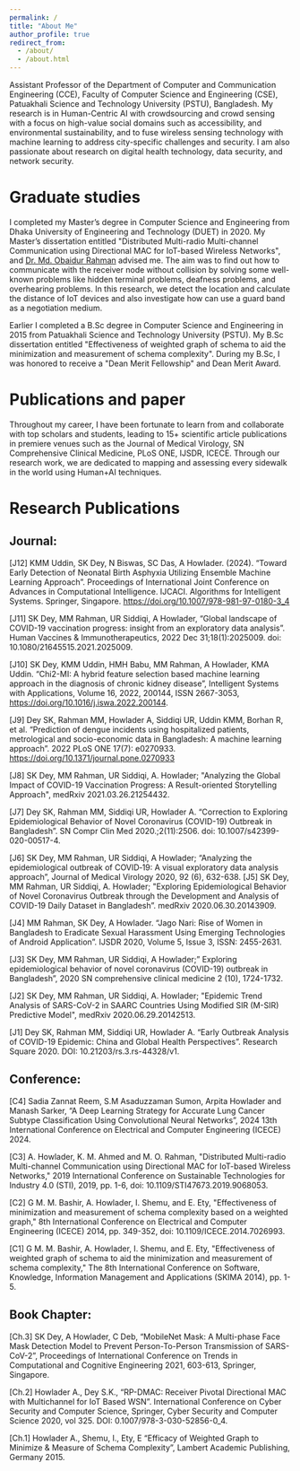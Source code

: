 ```yaml
---
permalink: /
title: "About Me"
author_profile: true
redirect_from: 
  - /about/
  - /about.html
---
```


Assistant Professor of the Department of Computer and Communication Engineering (CCE), Faculty of Computer Science and Engineering (CSE), Patuakhali Science and Technology University (PSTU), Bangladesh. My research is in Human-Centric AI with crowdsourcing and crowd sensing with a focus on high-value social domains such as accessibility, and environmental sustainability, and to fuse wireless sensing technology with machine learning to address city-specific challenges and security. I am also passionate about research on digital health technology, data security, and network security. 

Graduate studies
======
I completed my Master’s degree in Computer Science and Engineering from Dhaka University of Engineering and Technology (DUET) in 2020. My Master’s dissertation entitled "Distributed Multi-radio Multi-channel Communication using Directional MAC for IoT-based Wireless Networks", and [Dr. Md. Obaidur Rahman](https://scholar.google.com/citations?user=kUqG--oAAAAJ&hl=en) advised me. The aim was to find out how to communicate with the receiver node without collision by solving some well-known problems like hidden terminal problems, deafness problems, and overhearing problems. In this research, we detect the location and calculate the distance of IoT devices and also investigate how can use a guard band as a negotiation medium.

Earlier I completed a B.Sc degree in Computer Science and Engineering in 2015 from Patuakhali Science and Technology University (PSTU). My B.Sc dissertation entitled "Effectiveness of weighted graph of schema to aid the minimization and measurement of schema complexity". During my B.Sc, I was honored to receive a "Dean Merit Fellowship" and Dean Merit Award.

Publications and paper
======
Throughout my career, I have been fortunate to learn from and collaborate with top scholars and students, leading to 15+ scientific article publications in premiere venues such as the Journal of Medical Virology, SN Comprehensive Clinical Medicine, PLoS ONE, IJSDR, ICECE. Through our research work, we are dedicated to mapping and assessing every sidewalk in the world using Human+AI techniques.

Research Publications
======
Journal:
-----
[J12] KMM Uddin, SK Dey, N Biswas, SC Das, A Howlader. (2024). “Toward Early Detection of Neonatal Birth Asphyxia Utilizing Ensemble Machine Learning Approach”. Proceedings of International Joint Conference on Advances in Computational Intelligence. IJCACI. Algorithms for Intelligent Systems. Springer, Singapore. https://doi.org/10.1007/978-981-97-0180-3_4 

[J11] SK Dey, MM Rahman, UR Siddiqi, A Howlader, “Global landscape of COVID-19 vaccination progress: insight from an exploratory data analysis”. Human Vaccines & Immunotherapeutics, 2022 Dec 31;18(1):2025009. doi: 10.1080/21645515.2021.2025009.

[J10] SK Dey, KMM Uddin, HMH Babu, MM Rahman, A Howlader, KMA Uddin. “Chi2-MI: A hybrid feature selection based machine learning approach in the diagnosis of chronic kidney disease”, Intelligent Systems with Applications, Volume 16, 2022, 200144, ISSN 2667-3053, https://doi.org/10.1016/j.iswa.2022.200144.

[J9] Dey SK, Rahman MM, Howlader A, Siddiqi UR, Uddin KMM, Borhan R, et al. “Prediction of dengue incidents using hospitalized patients, metrological and socio-economic data in Bangladesh: A machine learning approach”. 2022 PLoS ONE 17(7): e0270933. https://doi.org/10.1371/journal.pone.0270933

[J8] SK Dey, MM Rahman, UR Siddiqi, A. Howlader; "Analyzing the Global Impact of COVID-19 Vaccination Progress: A Result-oriented Storytelling Approach", medRxiv 2021.03.26.21254432.

[J7] Dey SK, Rahman MM, Siddiqi UR, Howlader A. “Correction to Exploring Epidemiological Behavior of Novel Coronavirus (COVID-19) Outbreak in Bangladesh”. SN Compr Clin Med 2020.;2(11):2506. doi: 10.1007/s42399-020-00517-4.

[J6] SK Dey, MM Rahman, UR Siddiqi, A Howlader; “Analyzing the epidemiological outbreak of
COVID‐19: A visual exploratory data analysis approach”, Journal of Medical Virology 2020, 92 (6), 632-638.
[J5] SK Dey, MM Rahman, UR Siddiqi, A. Howlader; "Exploring Epidemiological Behavior of Novel Coronavirus Outbreak through the Development and Analysis of COVID-19 Daily Dataset in Bangladesh”. medRxiv 2020.06.30.20143909.

[J4] MM Rahman, SK Dey, A Howlader. “Jago Nari: Rise of Women in Bangladesh to Eradicate Sexual Harassment Using Emerging Technologies of Android Application”. IJSDR 2020, Volume 5, Issue 3, ISSN: 2455-2631.

[J3] SK Dey, MM Rahman, UR Siddiqi, A Howlader;” Exploring epidemiological behavior of novel coronavirus (COVID-19) outbreak in Bangladesh”, 2020 SN comprehensive clinical medicine 2 (10), 1724-1732.

[J2] SK Dey, MM Rahman, UR Siddiqi, A. Howlader; "Epidemic Trend Analysis of SARS-CoV-2 in SAARC Countries Using Modified SIR (M-SIR) Predictive Model", medRxiv 2020.06.29.20142513.

[J1] Dey SK, Rahman MM, Siddiqi UR, Howlader A. “Early Outbreak Analysis of COVID-19 Epidemic: China and Global Health Perspectives”. Research Square 2020. DOI: 10.21203/rs.3.rs-44328/v1.

Conference:
-----
[C4] Sadia Zannat Reem, S.M Asaduzzaman Sumon, Arpita Howlader and Manash Sarker, “A Deep Learning Strategy for Accurate Lung Cancer Subtype Classification Using Convolutional Neural Networks”, 2024 13th International Conference on Electrical and Computer Engineering (ICECE) 2024.

[C3] A. Howlader, K. M. Ahmed and M. O. Rahman, "Distributed Multi-radio Multi-channel Communication using Directional MAC for IoT-based Wireless Networks," 2019 International Conference on Sustainable Technologies for Industry 4.0 (STI), 2019, pp. 1-6, doi: 10.1109/STI47673.2019.9068053.

[C2] G M. M. Bashir, A. Howlader, I. Shemu, and E. Ety, "Effectiveness of minimization and measurement of schema complexity based on a weighted graph," 8th International Conference on Electrical and Computer Engineering (ICECE) 2014, pp. 349-352, doi: 10.1109/ICECE.2014.7026993.

[C1] G M. M. Bashir, A. Howlader, I. Shemu, and E. Ety, "Effectiveness of weighted graph of schema to aid the minimization and measurement of schema complexity," The 8th International Conference on Software, Knowledge, Information Management and Applications (SKIMA 2014), pp. 1-5.

Book Chapter:
-----
[Ch.3] SK Dey, A Howlader, C Deb, “MobileNet Mask: A Multi-phase Face Mask Detection Model to Prevent Person-To-Person Transmission of SARS-CoV-2”, Proceedings of International Conference on Trends in Computational and Cognitive Engineering 2021, 603-613, Springer, Singapore.

[Ch.2] Howlader A., Dey S.K., “RP-DMAC: Receiver Pivotal Directional MAC with Multichannel for IoT Based WSN”. International Conference on Cyber Security and Computer Science, Springer, Cyber Security and Computer Science 2020, vol 325. DOI: 0.1007/978-3-030-52856-0_4.

[Ch.1] Howlader A., Shemu, I., Ety, E “Efficacy of Weighted Graph to Minimize & Measure of Schema Complexity”, Lambert Academic Publishing, Germany 2015.
